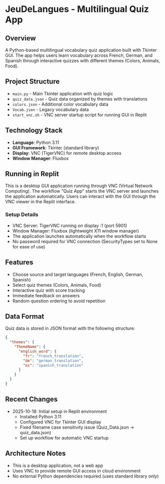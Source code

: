 # JeuDeLangues - Multilingual Quiz App

## Overview
A Python-based multilingual vocabulary quiz application built with Tkinter GUI. The app helps users learn vocabulary across French, German, and Spanish through interactive quizzes with different themes (Colors, Animals, Food).

## Project Structure
- `main.py` - Main Tkinter application with quiz logic
- `quiz_data.json` - Quiz data organized by themes with translations
- `colors.json` - Additional color vocabulary data
- `Vocab.json` - Legacy vocabulary data
- `start_vnc.sh` - VNC server startup script for running GUI in Replit

## Technology Stack
- **Language**: Python 3.11
- **GUI Framework**: Tkinter (standard library)
- **Display**: VNC (TigerVNC) for remote desktop access
- **Window Manager**: Fluxbox

## Running in Replit
This is a desktop GUI application running through VNC (Virtual Network Computing). The workflow "Quiz App" starts the VNC server and launches the application automatically. Users can interact with the GUI through the VNC viewer in the Replit interface.

### Setup Details
- VNC Server: TigerVNC running on display :1 (port 5901)
- Window Manager: Fluxbox (lightweight X11 window manager)
- The application launches automatically when the workflow starts
- No password required for VNC connection (SecurityTypes set to None for ease of use)

## Features
- Choose source and target languages (French, English, German, Spanish)
- Select quiz themes (Colors, Animals, Food)
- Interactive quiz with score tracking
- Immediate feedback on answers
- Random question ordering to avoid repetition

## Data Format
Quiz data is stored in JSON format with the following structure:
```json
{
  "themes": {
    "ThemeName": {
      "english_word": {
        "fr": "french_translation",
        "de": "german_translation",
        "es": "spanish_translation"
      }
    }
  }
}
```

## Recent Changes
- 2025-10-18: Initial setup in Replit environment
  - Installed Python 3.11
  - Configured VNC for Tkinter GUI display
  - Fixed filename case sensitivity issue (Quiz_Data.json → quiz_data.json)
  - Set up workflow for automatic VNC startup

## Architecture Notes
- This is a desktop application, not a web app
- Uses VNC to provide remote GUI access in cloud environment
- No external Python dependencies required (uses standard library only)
